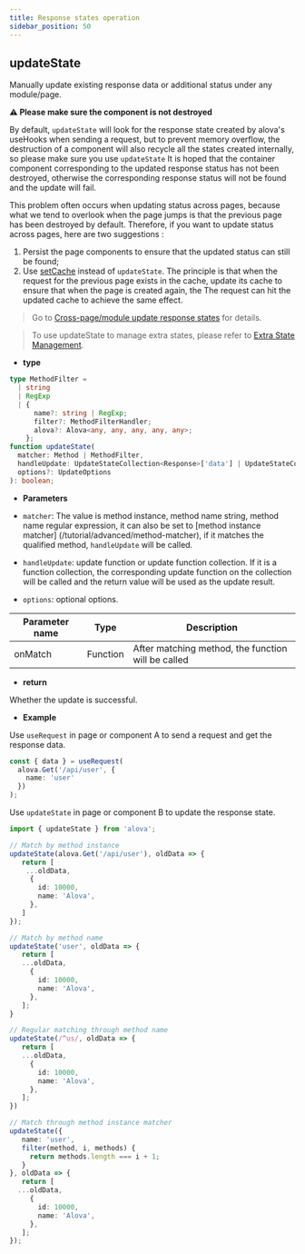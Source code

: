```yaml
---
title: Response states operation
sidebar_position: 50
---
```


## updateState

Manually update existing response data or additional status under any module/page.

**⚠️ Please make sure the component is not destroyed**

By default, `updateState` will look for the response state created by alova's useHooks when sending a request, but to prevent memory overflow, the destruction of a component will also recycle all the states created internally, so please make sure you use `updateState` It is hoped that the container component corresponding to the updated response status has not been destroyed, otherwise the corresponding response status will not be found and the update will fail.

This problem often occurs when updating status across pages, because what we tend to overlook when the page jumps is that the previous page has been destroyed by default. Therefore, if you want to update status across pages, here are two suggestions :

1. Persist the page components to ensure that the updated status can still be found;
2. Use [setCache](/tutorial/cache/set-and-query) instead of `updateState`. The principle is that when the request for the previous page exists in the cache, update its cache to ensure that when the page is created again, the The request can hit the updated cache to achieve the same effect.

> Go to [Cross-page/module update response states](/tutorial/advanced/update-states-across-modules) for details.

> To use updateState to manage extra states, please refer to [Extra State Management](/tutorial/advanced/manage-extra-states).

- **type**

```ts
type MethodFilter =
  | string
  | RegExp
  | {
      name?: string | RegExp;
      filter?: MethodFilterHandler;
      alova?: Alova<any, any, any, any, any>;
    };
function updateState(
  matcher: Method | MethodFilter,
  handleUpdate: UpdateStateCollection<Response>['data'] | UpdateStateCollection<Response>,
  options?: UpdateOptions
): boolean;
```

- **Parameters**

- `matcher`: The value is method instance, method name string, method name regular expression, it can also be set to [method instance matcher] (/tutorial/advanced/method-matcher), if it matches the qualified method, `handleUpdate` will be called.
- `handleUpdate`: update function or update function collection. If it is a function collection, the corresponding update function on the collection will be called and the return value will be used as the update result.
- `options`: optional options.

| Parameter name | Type     | Description                                        |
| -------------- | -------- | -------------------------------------------------- |
| onMatch        | Function | After matching method, the function will be called |

- **return**

Whether the update is successful.

- **Example**

Use `useRequest` in page or component A to send a request and get the response data.

```ts
const { data } = useRequest(
  alova.Get('/api/user', {
    name: 'user'
  })
);
```

Use `updateState` in page or component B to update the response state.

```ts
import { updateState } from 'alova';

// Match by method instance
updateState(alova.Get('/api/user'), oldData => {
   return [
    ...oldData,
     {
       id: 10000,
       name: 'Alova',
     },
   ]
});

// Match by method name
updateState('user', oldData => {
   return [
   ...oldData,
     {
       id: 10000,
       name: 'Alova',
     },
   ];
}

// Regular matching through method name
updateState(/^us/, oldData => {
   return [
   ...oldData,
     {
       id: 10000,
       name: 'Alova',
     },
   ];
})

// Match through method instance matcher
updateState({
   name: 'user',
   filter(method, i, methods) {
     return methods.length === i + 1;
   }
}, oldData => {
   return [
  ...oldData,
     {
       id: 10000,
       name: 'Alova',
     },
   ];
});
```
